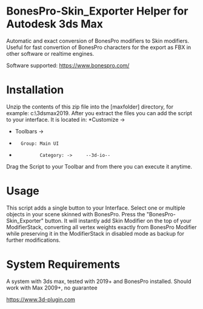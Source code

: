 # BonesPro-Skin_Exporter Helper for Autodesk 3ds Max
Automatic and exact conversion of BonesPro modifiers to Skin modifiers.
Useful for fast convertion of BonesPro characters for the export as FBX in other software or realtime engines.

Software supported:
https://www.bonespro.com/

# Installation
Unzip the contents of this zip file into the [maxfolder] directory, for example: c:\3dsmax2019\.
After you extract the files you can add the script to your interface. It is located in:
*Customize ->
*	Toolbars  ->
*		Group: Main UI
*		       Category: -> 	--3d-io--

Drag the Script to your Toolbar and from there you can execute it anytime.

# Usage
This script adds a single button to your Interface.
Select one or multiple objects in your scene skinned with BonesPro. 
Press the "BonesPro-Skin_Exporter" button.
It will instantly add Skin Modifier on the top of your ModifierStack, converting all vertex weights exactly from BonesPro Modifier while preserving it in the ModifierStack in disabled mode as backup for further modifications.

# System Requirements
A system with 3ds max, tested with 2019+ and BonesPro installed.
Should work with Max 2009+, no guarantee



https://www.3d-plugin.com
